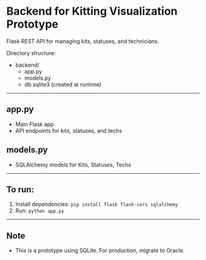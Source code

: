 # Backend for Kitting Visualization Prototype

Flask REST API for managing kits, statuses, and technicians.

Directory structure:
- backend/
    - app.py
    - models.py
    - db.sqlite3 (created at runtime)

---

## app.py
- Main Flask app
- API endpoints for kits, statuses, and techs

## models.py
- SQLAlchemy models for Kits, Statuses, Techs

---

## To run:
1. Install dependencies: `pip install flask flask-cors sqlalchemy`
2. Run: `python app.py`

---

## Note
- This is a prototype using SQLite. For production, migrate to Oracle.
